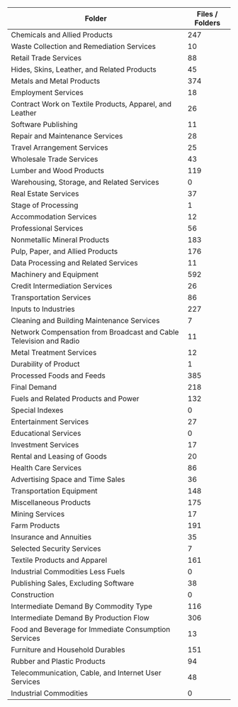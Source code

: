 | Folder                                                             |   Files / Folders |
|--------------------------------------------------------------------|-------------------|
| Chemicals and Allied Products                                      |               247 |
| Waste Collection and Remediation Services                          |                10 |
| Retail Trade Services                                              |                88 |
| Hides, Skins, Leather, and Related Products                        |                45 |
| Metals and Metal Products                                          |               374 |
| Employment Services                                                |                18 |
| Contract Work on Textile Products, Apparel, and Leather            |                26 |
| Software Publishing                                                |                11 |
| Repair and Maintenance Services                                    |                28 |
| Travel Arrangement Services                                        |                25 |
| Wholesale Trade Services                                           |                43 |
| Lumber and Wood Products                                           |               119 |
| Warehousing, Storage, and Related Services                         |                 0 |
| Real Estate Services                                               |                37 |
| Stage of Processing                                                |                 1 |
| Accommodation Services                                             |                12 |
| Professional Services                                              |                56 |
| Nonmetallic Mineral Products                                       |               183 |
| Pulp, Paper, and Allied Products                                   |               176 |
| Data Processing and Related Services                               |                11 |
| Machinery and Equipment                                            |               592 |
| Credit Intermediation Services                                     |                26 |
| Transportation Services                                            |                86 |
| Inputs to Industries                                               |               227 |
| Cleaning and Building Maintenance Services                         |                 7 |
| Network Compensation from Broadcast and Cable Television and Radio |                11 |
| Metal Treatment Services                                           |                12 |
| Durability of Product                                              |                 1 |
| Processed Foods and Feeds                                          |               385 |
| Final Demand                                                       |               218 |
| Fuels and Related Products and Power                               |               132 |
| Special Indexes                                                    |                 0 |
| Entertainment Services                                             |                27 |
| Educational Services                                               |                 0 |
| Investment Services                                                |                17 |
| Rental and Leasing of Goods                                        |                20 |
| Health Care Services                                               |                86 |
| Advertising Space and Time Sales                                   |                36 |
| Transportation Equipment                                           |               148 |
| Miscellaneous Products                                             |               175 |
| Mining Services                                                    |                17 |
| Farm Products                                                      |               191 |
| Insurance and Annuities                                            |                35 |
| Selected Security Services                                         |                 7 |
| Textile Products and Apparel                                       |               161 |
| Industrial Commodities Less Fuels                                  |                 0 |
| Publishing Sales, Excluding Software                               |                38 |
| Construction                                                       |                 0 |
| Intermediate Demand By Commodity Type                              |               116 |
| Intermediate Demand By Production Flow                             |               306 |
| Food and Beverage for Immediate Consumption Services               |                13 |
| Furniture and Household Durables                                   |               151 |
| Rubber and Plastic Products                                        |                94 |
| Telecommunication, Cable, and Internet User Services               |                48 |
| Industrial Commodities                                             |                 0 |